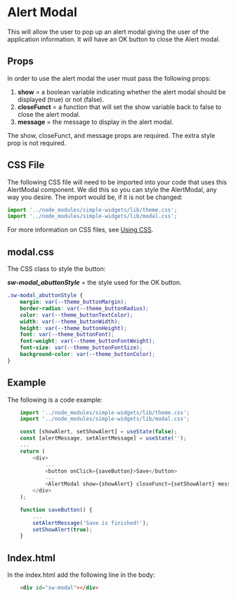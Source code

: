 # **Alert Modal**

This will allow the user to pop up an alert modal giving the user of the application information.  It will have an OK button to close the Alert modal.

## **Props**
In order to use the alert modal the user must pass the following props:

1. **show** = a boolean variable indicating whether the alert modal should be displayed (true) or not (false).
2. **closeFunct** = a function that will set the show variable back to false to close the alert modal.
3. **message** = the message to display in the alert modal.

The show, closeFunct, and message props are required.  The extra style prop is not required.

## CSS File

The following CSS file will need to be imported into your code that uses this AlertModal component.  We did this so you can style the AlertModal, any way you desire.  The import would be, if it is not be changed:

```javascript
import '../node_modules/simple-widgets/lib/theme.css';
import '../node_modules/simple-widgets/lib/modal.css';
```

For more information on CSS files, see [Using CSS](./UsingCSS.md).


## modal.css

The CSS class to style the button:

***sw-modal_abuttonStyle*** = the style used for the OK button.

```css
.sw-modal_abuttonStyle {
    margin: var(--theme_buttonMargin);
    border-radius: var(--theme_buttonRadius);
    color: var(--theme_buttonTextColor);
    width: var(--theme_buttonWidth);
    height: var(--theme_buttonHeight);
    font: var(--theme_buttonFont);
    font-weight: var(--theme_buttonFontWeight);
    font-size: var(--theme_buttonFontSize);
    background-color: var(--theme_buttonColor);
}
```

## **Example**
The following is a code example:

```javascript
    import '../node_modules/simple-widgets/lib/theme.css';
    import '../node_modules/simple-widgets/lib/modal.css';

    const [showAlert, setShowAlert] = useState(false);
    const [alertMessage, setAlertMessage] = useState('');
    ...
    return (
        <div>
            ...
            <button onClick={saveButton}>Save</button>
            ...
            <AlertModal show={showAlert} closeFunct={setShowAlert} message={alertMessage} />
        </div>
    );

    function saveButton() {
        ...
        setAlertMessage('Save is finished!');
        setShowAlert(true);
    }
```

## **Index.html**
In the index.html add the following line in the body:
```html
    <div id="sw-modal"></div>
```
